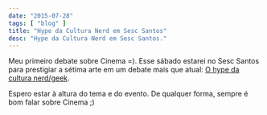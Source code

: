 ```yaml
---
date: "2015-07-28"
tags: [ "blog" ]
title: "Hype da Cultura Nerd em Sesc Santos"
desc: "Hype da Cultura Nerd em Sesc Santos."
---
```

Meu primeiro debate sobre Cinema =). Esse sábado estarei no Sesc Santos para prestigiar a sétima arte em um debate mais que atual: [O hype da cultura nerd/geek](http://culturalmentesantista.com.br/2015/07/programacao-geek-tem-oficinas-debate-show-e-desfile-cosplay-ate-domingo).

Espero estar à altura do tema e do evento. De qualquer forma, sempre é bom falar sobre Cinema ;)
